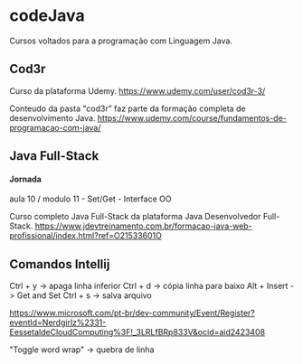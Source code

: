 # codeJava #

Cursos voltados para a programação com Linguagem Java.

## Cod3r ##
Curso da plataforma Udemy.
https://www.udemy.com/user/cod3r-3/

Conteudo da pasta "cod3r" faz parte da formação completa de desenvolvimento Java.
https://www.udemy.com/course/fundamentos-de-programacao-com-java/



## Java Full-Stack ##
#### Jornada ####
aula 10 / modulo 11 - Set/Get - Interface OO


Curso completo Java Full-Stack da plataforma Java Desenvolvedor Full-Stack.
https://www.jdevtreinamento.com.br/formacao-java-web-profissional/index.html?ref=O21533601O



## Comandos Intellij ##
Ctrl + y -> apaga linha inferior
Ctrl + d -> cópia linha para baixo
Alt + Insert -> Get and Set
Ctrl + s -> salva arquivo


https://www.microsoft.com/pt-br/dev-community/Event/Register?eventId=Nerdgirlz%2331-EessetaldeCloudComputing%3F!_3LRLfBRp833V&ocid=aid2423408






"Toggle word wrap" -> quebra de linha



